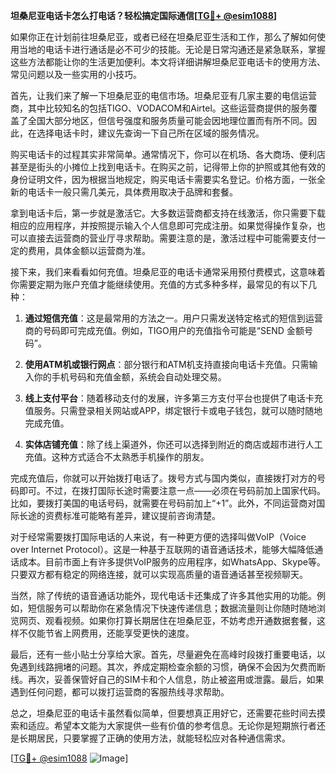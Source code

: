 **坦桑尼亚电话卡怎么打电话？轻松搞定国际通信[[TG💪+ @esim1088](https://t.me/s/esim1088)]**

如果你正在计划前往坦桑尼亚，或者已经在坦桑尼亚生活和工作，那么了解如何使用当地的电话卡进行通话是必不可少的技能。无论是日常沟通还是紧急联系，掌握这些方法都能让你的生活更加便利。本文将详细讲解坦桑尼亚电话卡的使用方法、常见问题以及一些实用的小技巧。

首先，让我们来了解一下坦桑尼亚的电信市场。坦桑尼亚有几家主要的电信运营商，其中比较知名的包括TIGO、VODACOM和Airtel。这些运营商提供的服务覆盖了全国大部分地区，但信号强度和服务质量可能会因地理位置而有所不同。因此，在选择电话卡时，建议先查询一下自己所在区域的服务情况。

购买电话卡的过程其实非常简单。通常情况下，你可以在机场、各大商场、便利店甚至是街头的小摊位上找到电话卡。在购买之前，记得带上你的护照或其他有效的身份证明文件，因为根据当地规定，购买电话卡需要实名登记。价格方面，一张全新的电话卡一般只需几美元，具体费用取决于品牌和套餐。

拿到电话卡后，第一步就是激活它。大多数运营商都支持在线激活，你只需要下载相应的应用程序，并按照提示输入个人信息即可完成注册。如果觉得操作复杂，也可以直接去运营商的营业厅寻求帮助。需要注意的是，激活过程中可能需要支付一定的费用，具体金额以运营商为准。

接下来，我们来看看如何充值。坦桑尼亚的电话卡通常采用预付费模式，这意味着你需要定期为账户充值才能继续使用。充值的方式多种多样，最常见的有以下几种：

1. **通过短信充值**：这是最常用的方法之一。用户只需发送特定格式的短信到运营商的号码即可完成充值。例如，TIGO用户的充值指令可能是“SEND 金额号码”。
   
2. **使用ATM机或银行网点**：部分银行和ATM机支持直接向电话卡充值。只需输入你的手机号码和充值金额，系统会自动处理交易。

3. **线上支付平台**：随着移动支付的发展，许多第三方支付平台也提供了电话卡充值服务。只需登录相关网站或APP，绑定银行卡或电子钱包，就可以随时随地完成充值。

4. **实体店铺充值**：除了线上渠道外，你还可以选择到附近的商店或超市进行人工充值。这种方式适合不太熟悉手机操作的朋友。

完成充值后，你就可以开始拨打电话了。拨号方式与国内类似，直接拨打对方的号码即可。不过，在拨打国际长途时需要注意一点——必须在号码前加上国家代码。比如，要拨打美国的电话号码，就需要在号码前加上“+1”。此外，不同运营商对国际长途的资费标准可能略有差异，建议提前咨询清楚。

对于经常需要拨打国际电话的人来说，有一种更方便的选择叫做VoIP（Voice over Internet Protocol）。这是一种基于互联网的语音通话技术，能够大幅降低通话成本。目前市面上有许多提供VoIP服务的应用程序，如WhatsApp、Skype等。只要双方都有稳定的网络连接，就可以实现高质量的语音通话甚至视频聊天。

当然，除了传统的语音通话功能外，现代电话卡还集成了许多其他实用的功能。例如，短信服务可以帮助你在紧急情况下快速传递信息；数据流量则让你随时随地浏览网页、观看视频。如果你打算长期居住在坦桑尼亚，不妨考虑开通数据套餐，这样不仅能节省上网费用，还能享受更快的速度。

最后，还有一些小贴士分享给大家。首先，尽量避免在高峰时段拨打重要电话，以免遇到线路拥堵的问题。其次，养成定期检查余额的习惯，确保不会因为欠费而断线。再次，妥善保管好自己的SIM卡和个人信息，防止被盗用或泄露。最后，如果遇到任何问题，都可以拨打运营商的客服热线寻求帮助。

总之，坦桑尼亚的电话卡虽然看似简单，但要想真正用好它，还需要花些时间去摸索和适应。希望本文能为大家提供一些有价值的参考信息。无论你是短期旅行者还是长期居民，只要掌握了正确的使用方法，就能轻松应对各种通信需求。

[[TG💪+ @esim1088](https://t.me/s/esim1088) ![Image](https://i.postimg.cc/4NQfJmqS/Snipaste-2025-05-13-00-14-12.png)]